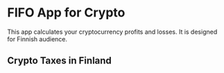 # FIFO App for Crypto

This app calculates your cryptocurrency profits and losses. It is designed for Finnish audience.

## Crypto Taxes in Finland



